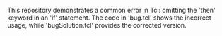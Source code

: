 This repository demonstrates a common error in Tcl: omitting the 'then' keyword in an 'if' statement. The code in 'bug.tcl' shows the incorrect usage, while 'bugSolution.tcl' provides the corrected version.